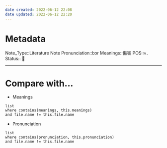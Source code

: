 ```yaml
---
date created: 2022-06-12 22:08
date updated: 2022-06-12 22:20
---
```


# Metadata

Note_Type::Literature Note
Pronunciation::bɔr
Meanings::傷害
POS::`v.`
Status:: 👶

---

# Compare with...

- Meanings

```dataview
list
where contains(meanings, this.meanings)
and file.name != this.file.name
```

- Pronunciation

```dataview
list
where contains(pronunciation, this.pronunciation)
and file.name != this.file.name
```

